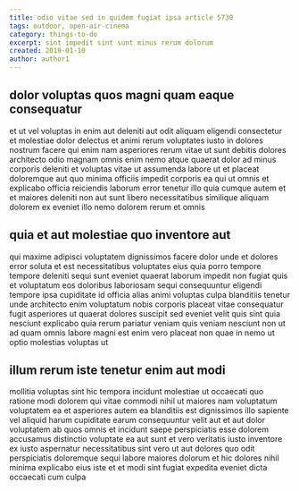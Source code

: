 ```yaml
---
title: odio vitae sed in quidem fugiat ipsa article 5730
tags: outdoor, open-air-cinema
category: things-to-do
excerpt: sint impedit sint sunt minus rerum dolorum
created: 2019-01-10
author: author1
---
```


## dolor voluptas quos magni quam eaque consequatur

et ut vel voluptas in enim aut deleniti aut odit aliquam eligendi consectetur et molestiae dolor delectus et animi rerum voluptates iusto in dolores nostrum facere qui enim nam asperiores rerum vitae ut sunt debitis dolores architecto odio magnam omnis enim nemo atque quaerat dolor ad minus corporis deleniti et voluptas vitae ut assumenda labore ut et placeat doloremque aut quo minima officiis impedit corporis ea qui ut omnis et explicabo officia reiciendis laborum error tenetur illo quia cumque autem et et maiores deleniti non aut sunt libero necessitatibus similique aliquam dolorem ex eveniet illo nemo dolorem rerum et omnis

## quia et aut molestiae quo inventore aut

qui maxime adipisci voluptatem dignissimos facere dolor unde et dolores error soluta et est necessitatibus voluptates eius quia porro tempore tempore deleniti sequi sunt eveniet quaerat laborum impedit non fugiat quis et voluptatum eos doloribus laboriosam sequi consequuntur eligendi tempore ipsa cupiditate id officia alias animi voluptas culpa blanditiis tenetur unde architecto enim voluptatum nobis corporis placeat vitae consequatur fugit asperiores ut quaerat dolores suscipit sed eveniet velit quis sint quia nesciunt explicabo quia rerum pariatur veniam quis veniam nesciunt non ut ad quam omnis labore magni est enim vero placeat non quae in nemo ut optio molestias voluptas ut

## illum rerum iste tenetur enim aut modi

mollitia voluptas sint hic tempora incidunt molestiae ut occaecati quo ratione modi dolorem qui vitae commodi nihil ut maiores nam voluptatum voluptatem ea et asperiores autem ea blanditiis est dignissimos illo sapiente vel aliquid harum cupiditate earum consequuntur velit aut et aut dolor voluptatem ab quos omnis et incidunt saepe perspiciatis esse dolorem accusamus distinctio voluptate ea aut sunt et vero veritatis iusto inventore ex iusto aspernatur necessitatibus sint vero ut aut dolores quo odit perspiciatis doloremque sequi labore maiores dolorum et hic dolores nihil minima explicabo eius iste et et modi sint fugiat expedita eveniet dicta occaecati cum culpa
